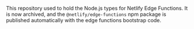 This repository used to hold the Node.js types for Netlify Edge Functions. It is now archived, and the `@netlify/edge-functions` npm package is published automatically with the edge functions bootstrap code.

